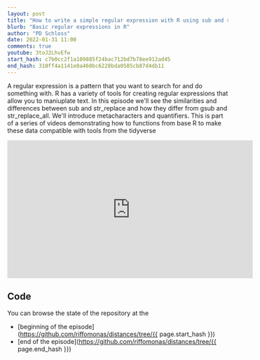 ```yaml
---
layout: post
title: "How to write a simple regular expression with R using sub and str_replace (CC183)"
blurb: "Basic regular expressions in R"
author: "PD Schloss"
date: 2022-01-31 11:00
comments: true
youtube: 3toJ2LhvEfw
start_hash: c7b0cc2f1a109885f24bac712bd7b78ee912ad45
end_hash: 310ff4a1141e0a460bc6228bda0585cb87d4db11
---
```


A regular expression is a pattern that you want to search for and do something with. R has a variety of tools for creating regular expressions that allow you to maniuplate text. In this episode we'll see the similarities and differences between sub and str_replace and how they differ from gsub and str_replace_all. We'll introduce metacharacters and quantifiers. This is part of a series of videos demonstrating how to functions from base R to make these data compatible with tools from the tidyverse


<iframe style="margin: 0 auto;display:block;" width="560" height="315" src="https://www.youtube.com/embed/{{ page.youtube }}" frameborder="0" allow="accelerometer; autoplay; encrypted-media; gyroscope; picture-in-picture" allowfullscreen></iframe>


## Code

You can browse the state of the repository at the
* [beginning of the episode](https://github.com/riffomonas/distances/tree/{{ page.start_hash }})
* [end of the episode](https://github.com/riffomonas/distances/tree/{{ page.end_hash }})

